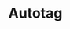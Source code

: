 ---
title: "Autotag"
url: /ciudad-autonoma-de-buenos-aires/autotag-avenida-la-plata/
shop: Autohaus
---